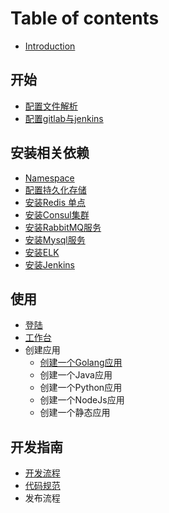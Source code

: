 # Table of contents

* [Introduction](README.md)

## 开始 <a id="start"></a>

* [配置文件解析](start/config.md)
* [配置gitlab与jenkins](start/jenkins.md)

## 安装相关依赖 <a id="install"></a>

* [Namespace](install/namespace.md)
* [配置持久化存储](install/storage.md)
* [安装Redis 单点](install/redis.md)
* [安装Consul集群](install/consul.md)
* [安装RabbitMQ服务](install/rabbitmq.md)
* [安装Mysql服务](install/mysql.md)
* [安装ELK](install/elk.md)
* [安装Jenkins](install/jenkins.md)

## 使用 <a id="use"></a>

* [登陆](use/login.md)
* [工作台](use/workspace.md)
* 创建应用
  * [创建一个Golang应用](use/create-golang-app.md)
  * 创建一个Java应用
  * 创建一个Python应用
  * 创建一个NodeJs应用
  * 创建一个静态应用



## 开发指南<a id="develop"></a>

- [开发流程](develop/develop-flow.md)
- [代码规范](develop/code-standards.md)
- 发布流程

